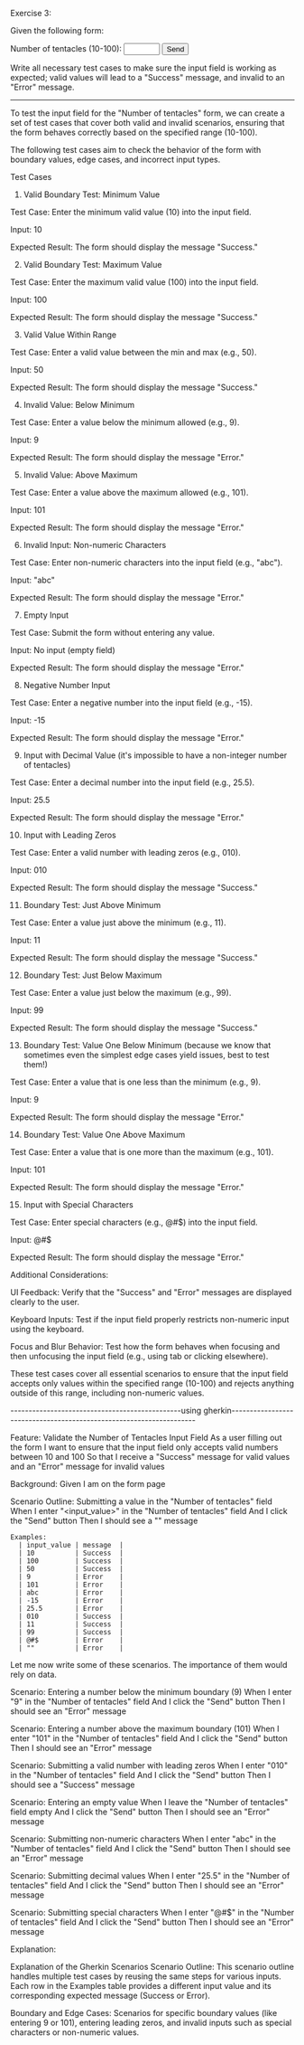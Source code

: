 Exercise 3: 

Given the following form:

<label for="tentacles">Number of tentacles (10-100):</label>
<input type="number" id="tentacles" name="tentacles"
min="10" max="100">
<button>Send</button>

Write all necessary test cases to make sure the input field is working as expected; valid
values will lead to a "Success" message, and invalid to an "Error" message.

------------------------------------------------------------------------------------------------------------------------------------------

To test the input field for the "Number of tentacles" form, we can create a set of test cases that cover both valid and invalid scenarios, 
ensuring that the form behaves correctly based on the specified range (10-100). 

The following test cases aim to check the behavior of the form with boundary values, edge cases, and incorrect input types.

Test Cases

1. Valid Boundary Test: Minimum Value

Test Case: Enter the minimum valid value (10) into the input field.

Input: 10

Expected Result: The form should display the message "Success."

2. Valid Boundary Test: Maximum Value

Test Case: Enter the maximum valid value (100) into the input field.

Input: 100

Expected Result: The form should display the message "Success."

3. Valid Value Within Range

Test Case: Enter a valid value between the min and max (e.g., 50).

Input: 50

Expected Result: The form should display the message "Success."

4. Invalid Value: Below Minimum

Test Case: Enter a value below the minimum allowed (e.g., 9).

Input: 9

Expected Result: The form should display the message "Error."

5. Invalid Value: Above Maximum

Test Case: Enter a value above the maximum allowed (e.g., 101).

Input: 101

Expected Result: The form should display the message "Error."

6. Invalid Input: Non-numeric Characters

Test Case: Enter non-numeric characters into the input field (e.g., "abc").

Input: "abc"

Expected Result: The form should display the message "Error."

7. Empty Input

Test Case: Submit the form without entering any value.

Input: No input (empty field)

Expected Result: The form should display the message "Error."

8. Negative Number Input

Test Case: Enter a negative number into the input field (e.g., -15).

Input: -15

Expected Result: The form should display the message "Error."

9. Input with Decimal Value (it's impossible to have a non-integer number of tentacles)

Test Case: Enter a decimal number into the input field (e.g., 25.5).

Input: 25.5

Expected Result: The form should display the message "Error."

10. Input with Leading Zeros

Test Case: Enter a valid number with leading zeros (e.g., 010).

Input: 010

Expected Result: The form should display the message "Success."

11. Boundary Test: Just Above Minimum

Test Case: Enter a value just above the minimum (e.g., 11).

Input: 11

Expected Result: The form should display the message "Success."

12. Boundary Test: Just Below Maximum

Test Case: Enter a value just below the maximum (e.g., 99).

Input: 99

Expected Result: The form should display the message "Success."

13. Boundary Test: Value One Below Minimum (because we know that sometimes even the simplest edge cases yield issues, best to test them!)

Test Case: Enter a value that is one less than the minimum (e.g., 9).

Input: 9

Expected Result: The form should display the message "Error."

14. Boundary Test: Value One Above Maximum

Test Case: Enter a value that is one more than the maximum (e.g., 101).

Input: 101

Expected Result: The form should display the message "Error."

15. Input with Special Characters

Test Case: Enter special characters (e.g., @#$) into the input field.

Input: @#$

Expected Result: The form should display the message "Error."

Additional Considerations:

UI Feedback: Verify that the "Success" and "Error" messages are displayed clearly to the user.

Keyboard Inputs: Test if the input field properly restricts non-numeric input using the keyboard.

Focus and Blur Behavior: Test how the form behaves when focusing and then unfocusing the input field (e.g., using tab or clicking elsewhere).

These test cases cover all essential scenarios to ensure that the input field accepts only values within the specified range (10-100) 
and rejects anything outside of this range, including non-numeric values.


-----------------------------------------------using gherkin--------------------------------------------------------------------

Feature: Validate the Number of Tentacles Input Field
  As a user filling out the form
  I want to ensure that the input field only accepts valid numbers between 10 and 100
  So that I receive a "Success" message for valid values and an "Error" message for invalid values

  Background:
    Given I am on the form page

  Scenario Outline: Submitting a value in the "Number of tentacles" field
    When I enter "<input_value>" in the "Number of tentacles" field
    And I click the "Send" button
    Then I should see a "<message>" message

    Examples:
      | input_value | message  |
      | 10          | Success  |
      | 100         | Success  |
      | 50          | Success  |
      | 9           | Error    |
      | 101         | Error    |
      | abc         | Error    |
      | -15         | Error    |
      | 25.5        | Error    |
      | 010         | Success  |
      | 11          | Success  |
      | 99          | Success  |
      | @#$         | Error    |
      | ""          | Error    |

Let me now write some of these scenarios. The importance of them would rely on data. 

  Scenario: Entering a number below the minimum boundary (9)
    When I enter "9" in the "Number of tentacles" field
    And I click the "Send" button
    Then I should see an "Error" message

  Scenario: Entering a number above the maximum boundary (101)
    When I enter "101" in the "Number of tentacles" field
    And I click the "Send" button
    Then I should see an "Error" message

  Scenario: Submitting a valid number with leading zeros
    When I enter "010" in the "Number of tentacles" field
    And I click the "Send" button
    Then I should see a "Success" message

  Scenario: Entering an empty value
    When I leave the "Number of tentacles" field empty
    And I click the "Send" button
    Then I should see an "Error" message

  Scenario: Submitting non-numeric characters
    When I enter "abc" in the "Number of tentacles" field
    And I click the "Send" button
    Then I should see an "Error" message

  Scenario: Submitting decimal values
    When I enter "25.5" in the "Number of tentacles" field
    And I click the "Send" button
    Then I should see an "Error" message

  Scenario: Submitting special characters
    When I enter "@#$" in the "Number of tentacles" field
    And I click the "Send" button
    Then I should see an "Error" message


Explanation: 

Explanation of the Gherkin Scenarios
Scenario Outline: This scenario outline handles multiple test cases by reusing the same steps for various inputs. 
Each row in the Examples table provides a different input value and its corresponding expected message (Success or Error).

Boundary and Edge Cases: Scenarios for specific boundary values (like entering 9 or 101), entering leading zeros, 
and invalid inputs such as special characters or non-numeric values.

